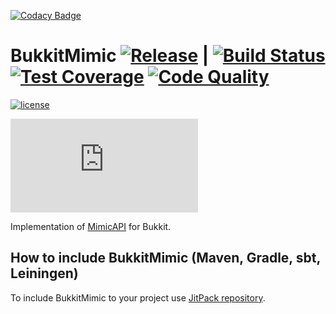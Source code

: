 [![Codacy Badge](https://api.codacy.com/project/badge/Grade/38ef0dc51cdc4752a9a5b41c0151e3f9)](https://www.codacy.com/app/EndlessCode-Group/BukkitMimic?utm_source=github.com&utm_medium=referral&utm_content=EndlessCodeGroup/BukkitMimic&utm_campaign=badger)
# BukkitMimic [![Release](https://jitpack.io/v/EndlessCodeGroup/BukkitMimic.svg)](https://jitpack.io/#EndlessCodeGroup/BukkitMimic) | [![Build Status](https://img.shields.io/travis/EndlessCodeGroup/BukkitMimic.svg)](https://travis-ci.org/EndlessCodeGroup/BukkitMimic) [![Test Coverage](https://img.shields.io/codacy/coverage/38ef0dc51cdc4752a9a5b41c0151e3f9.svg)](https://www.codacy.com/app/EndlessCode-Group/BukkitMimic?utm_source=github.com&utm_medium=referral&utm_content=EndlessCodeGroup/BukkitMimic&utm_campaign=Badge_Coverage) [![Code Quality](https://img.shields.io/codacy/grade/38ef0dc51cdc4752a9a5b41c0151e3f9.svg)](https://www.codacy.com/app/EndlessCode-Group/BukkitMimic?utm_source%3Dgithub.com%26amp;utm_medium%3Dreferral%26amp;utm_content%3DEndlessCodeGroup/BukkitMimic%26amp;utm_campaign%3DBadge_Grade)

[![license](https://img.shields.io/github/license/EndlessCodeGroup/BukkitMimic.svg)](https://choosealicense.com/licenses/lgpl-3.0/)

[![Logo](https://cloud.endlesscode.ru/index.php/apps/files_sharing/ajax/publicpreview.php?x=1920&y=482&a=true&file=images/bukkit-text-logo.png&t=xKLWe4aJm3tmyNZ&scalingup=0&random=1)](#)

Implementation of [MimicAPI](https://github.com/EndlessCodeGroup/MimicAPI) for Bukkit.

## How to include BukkitMimic (Maven, Gradle, sbt, Leiningen)
To include BukkitMimic to your project use [JitPack repository](https://jitpack.io/#EndlessCodeGroup/BukkitMimic).
